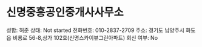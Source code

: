 # 신명중흥공인중개사사무소

성함: 허준
상태: Not started
전화번호: 010-2837-2709
주소: 경기도 남양주시 화도읍 비룡로 56-8,상가 102호(신명스카이뷰그린아파트)
회신 여부: No